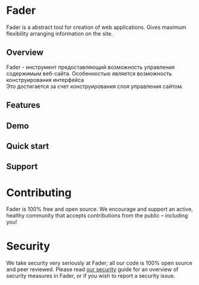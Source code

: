 # Fader

Fader is a abstract tool for creation of web applications. Gives maximum flexibility arranging information on the site.

## Overview

Fader - инструмент предоставляющий возможность управления содержимым веб-сайта. Особенностью является возможность конструирования интерфейса  
Это достигается за счет конструирования слоя управления сайтом.

## Features

## Demo

## Quick start

## Support

# Contributing

Fader is 100% free and open source. We encourage and support an active, healthy community that accepts contributions from the public – including you!

# Security

We take security very seriously at Fader; all our code is 100% open source and peer reviewed.
Please read [our security](SECURITY.md) guide for an overview of security measures in Fader, or if you wish to report a security issue.